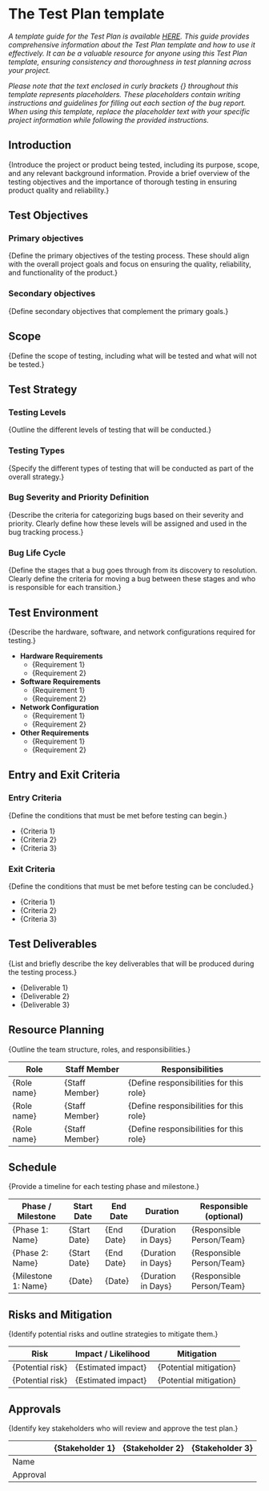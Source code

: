 # The Test Plan template
*A template guide for the Test Plan is available [HERE](https://www.example.com). This guide provides comprehensive information about the Test Plan template and how to use it effectively. It can be a valuable resource for anyone using this Test Plan template, ensuring consistency and thoroughness in test planning across your project.*

*Please note that the text enclosed in curly brackets {} throughout this template represents placeholders. These placeholders contain writing instructions and guidelines for filling out each section of the bug report. When using this template, replace the placeholder text with your specific project information while following the provided instructions.*

## Introduction

{Introduce the project or product being tested, including its purpose, scope, and any relevant background information. Provide a brief overview of the testing objectives and the importance of thorough testing in ensuring product quality and reliability.}

## Test Objectives

### Primary objectives

{Define the primary objectives of the testing process. These should align with the overall project goals and focus on ensuring the quality, reliability, and functionality of the product.}

### Secondary objectives

{Define secondary objectives that complement the primary goals.}

## Scope

{Define the scope of testing, including what will be tested and what will not be tested.}

## Test Strategy

### Testing Levels

{Outline the different levels of testing that will be conducted.}

### Testing Types

{Specify the different types of testing that will be conducted as part of the overall strategy.}

### Bug Severity and Priority Definition

{Describe the criteria for categorizing bugs based on their severity and priority. Clearly define how these levels will be assigned and used in the bug tracking process.}

### Bug Life Cycle

{Define the stages that a bug goes through from its discovery to resolution. Clearly define the criteria for moving a bug between these stages and who is responsible for each transition.}

## Test Environment

{Describe the hardware, software, and network configurations required for testing.}

- **Hardware Requirements**
    - {Requirement 1}
    - {Requirement 2}
- **Software Requirements**
    - {Requirement 1}
    - {Requirement 2}
- **Network Configuration**
    - {Requirement 1}
    - {Requirement 2}
- **Other Requirements**
    - {Requirement 1}
    - {Requirement 2}

## Entry and Exit Criteria

### Entry Criteria

{Define the conditions that must be met before testing can begin.}

- {Criteria 1}
- {Criteria 2}
- {Criteria 3}

### Exit Criteria

{Define the conditions that must be met before testing can be concluded.}

- {Criteria 1}
- {Criteria 2}
- {Criteria 3}

## Test Deliverables

{List and briefly describe the key deliverables that will be produced during the testing process.}

- {Deliverable 1}
- {Deliverable 2}
- {Deliverable 3}

## Resource Planning

{Outline the team structure, roles, and responsibilities.}

| Role | Staff Member | Responsibilities |
| --- | --- | --- |
| {Role name} | {Staff Member} | {Define responsibilities for this role} |
| {Role name} | {Staff Member} | {Define responsibilities for this role} |
| {Role name} | {Staff Member} | {Define responsibilities for this role} |

## Schedule

{Provide a timeline for each testing phase and milestone.}

| Phase / Milestone | Start Date | End Date | Duration | Responsible (optional) |
| --- | --- | --- | --- | --- |
| {Phase 1: Name} | {Start Date} | {End Date} | {Duration in Days} | {Responsible Person/Team} |
| {Phase 2: Name} | {Start Date} | {End Date} | {Duration in Days} | {Responsible Person/Team} |
| {Milestone 1: Name} | {Date} | {Date} | {Duration in Days} | {Responsible Person/Team} |

## Risks and Mitigation

{Identify potential risks and outline strategies to mitigate them.}

| Risk | Impact / Likelihood | Mitigation |
| --- | --- | --- |
| {Potential risk} | {Estimated impact} | {Potential mitigation} |
| {Potential risk} | {Estimated impact} | {Potential mitigation} |

## Approvals

{Identify key stakeholders who will review and approve the test plan.}

|  | {Stakeholder 1} | {Stakeholder 2} | {Stakeholder 3} |
| --- | --- | --- | --- |
| Name |  |  |  |
| Approval |  |  |  |


